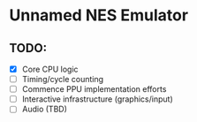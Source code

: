 # Unnamed NES Emulator

## TODO:

- [x] Core CPU logic
- [ ] Timing/cycle counting
- [ ] Commence PPU implementation efforts
- [ ] Interactive infrastructure (graphics/input)
- [ ] Audio (TBD)
